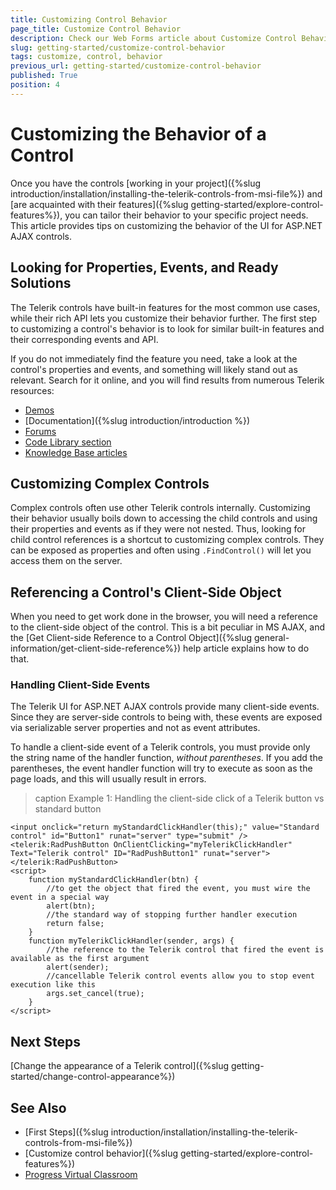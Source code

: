 ```yaml
---
title: Customizing Control Behavior
page_title: Customize Control Behavior
description: Check our Web Forms article about Customize Control Behavior.
slug: getting-started/customize-control-behavior
tags: customize, control, behavior
previous_url: getting-started/customize-control-behavior
published: True
position: 4
---
```


# Customizing the Behavior of a Control

Once you have the controls [working in your project]({%slug introduction/installation/installing-the-telerik-controls-from-msi-file%}) and [are acquainted with their features]({%slug getting-started/explore-control-features%}), you can tailor their behavior to your specific project needs. This article provides tips on customizing the behavior of the UI for ASP.NET AJAX controls.

## Looking for Properties, Events, and Ready Solutions

The Telerik controls have built-in features for the most common use cases, while their rich API lets you customize their behavior further. The first step to customizing a control's behavior is to look for similar built-in features and their corresponding events and API.

If you do not immediately find the feature you need, take a look at the control's properties and events, and something will likely stand out as relevant. Search for it online, and you will find results from numerous Telerik resources:

* [Demos](https://demos.telerik.com/aspnet-ajax/)
* [Documentation]({%slug introduction/introduction %})
* [Forums](https://www.telerik.com/forums/aspnet-ajax)
* [Code Library section](https://www.telerik.com/support/code-library/aspnet-ajax)
* [Knowledge Base articles](https://www.telerik.com/support/kb/aspnet-ajax)

## Customizing Complex Controls

Complex controls often use other Telerik controls internally. Customizing their behavior usually boils down to accessing the child controls and using their properties and events as if they were not nested. Thus, looking for child control references is a shortcut to customizing complex controls. They can be exposed as properties and often using `.FindControl()` will let you access them on the server.

## Referencing a Control's Client-Side Object

When you need to get work done in the browser, you will need a reference to the client-side object of the control. This is a bit peculiar in MS AJAX, and the [Get Client-side Reference to a Control Object]({%slug general-information/get-client-side-reference%}) help article explains how to do that.

### Handling Client-Side Events

The Telerik UI for ASP.NET AJAX controls provide many client-side events. Since they are server-side controls to being with, these events are exposed via serializable server properties and not as event attributes.

To handle a client-side event of a Telerik controls, you must provide only the string name of the handler function, *without parentheses*. If you add the parentheses, the event handler function will try to execute as soon as the page loads, and this will usually result in errors.

>caption Example 1: Handling the client-side click of a Telerik button vs standard button

````ASP.NET
<input onclick="return myStandardClickHandler(this);" value="Standard control" id="Button1" runat="server" type="submit" />
<telerik:RadPushButton OnClientClicking="myTelerikClickHandler" Text="Telerik control" ID="RadPushButton1" runat="server"></telerik:RadPushButton>
<script>
    function myStandardClickHandler(btn) {
        //to get the object that fired the event, you must wire the event in a special way
        alert(btn);
        //the standard way of stopping further handler execution
        return false;
    }
    function myTelerikClickHandler(sender, args) {
        //the reference to the Telerik control that fired the event is available as the first argument
        alert(sender);
        //cancellable Telerik control events allow you to stop event execution like this
        args.set_cancel(true);
    }
</script>
````

## Next Steps

[Change the appearance of a Telerik control]({%slug getting-started/change-control-appearance%})

## See Also

* [First Steps]({%slug introduction/installation/installing-the-telerik-controls-from-msi-file%})
* [Customize control behavior]({%slug getting-started/explore-control-features%})
* [Progress Virtual Classroom](https://learn.telerik.com/)
